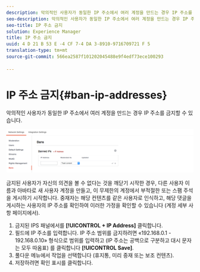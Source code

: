 ```yaml
---
description: 악의적인 사용자가 동일한 IP 주소에서 여러 계정을 만드는 경우 IP 주소를 금지할 수 있습니다.
seo-description: 악의적인 사용자가 동일한 IP 주소에서 여러 계정을 만드는 경우 IP 주소를 금지할 수 있습니다.
seo-title: IP 주소 금지
solution: Experience Manager
title: IP 주소 금지
uuid: 4 D 21 B 53 E -4 CF 7-4 DA 3-8910-9716709721 F 5
translation-type: tm+mt
source-git-commit: 566ea2587f101202045488e9f4edf73ece100293

---
```



# IP 주소 금지{#ban-ip-addresses}

악의적인 사용자가 동일한 IP 주소에서 여러 계정을 만드는 경우 IP 주소를 금지할 수 있습니다.

![](assets/Bans-1024x239.png)

금지된 사용자가 자신의 의견을 볼 수 없다는 것을 깨닫기 시작한 경우, 다른 사용자 이름과 아바타로 새 사용자 계정을 만들고, 이 무제한의 계정에서 부적절한 또는 스팸 주석을 게시하기 시작합니다. 중재자는 해당 컨텐츠를 같은 사용자로 인식하고, 해당 댓글을 게시하는 사용자의 IP 주소를 확인하여 이러한 가정을 확인할 수 있습니다 (계정 세부 사항 페이지에서).

1. 금지된 IPS 패널에서를 **[!UICONTROL + IP Address]** 클릭합니다.
1. 필드에 IP 주소를 입력합니다. IP 주소 범위를 금지하려면 «192.168.0.1 - 192.168.0.10» 형식으로 범위를 입력하고 (IP 주소는 공백으로 구분하고 대시 문자는 모두 따옴표) 를 클릭합니다 **[!UICONTROL Save]**.
1. 풀다운 메뉴에서 작업을 선택합니다 (휴지통, 미리 중재 또는 보조 컨텐츠).
1. 저장하려면 확인 표시를 클릭합니다.

